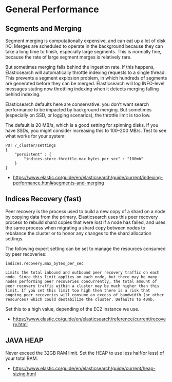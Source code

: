 # General Performance

## Segments and Merging
Segment merging is computationally expensive, and can eat up a lot of disk I/O. Merges are scheduled to operate in the background because they can take a long time to finish, especially large segments. This is normally fine, because the rate of large segment merges is relatively rare.

But sometimes merging falls behind the ingestion rate. If this happens, Elasticsearch will automatically throttle indexing requests to a single thread. This prevents a segment explosion problem, in which hundreds of segments are generated before they can be merged. Elasticsearch will log INFO-level messages stating now throttling indexing when it detects merging falling behind indexing.

Elasticsearch defaults here are conservative: you don’t want search performance to be impacted by background merging. But sometimes (especially on SSD, or logging scenarios), the throttle limit is too low.

The default is 20 MB/s, which is a good setting for spinning disks. If you have SSDs, you might consider increasing this to 100–200 MB/s. Test to see what works for your system:

```
PUT /_cluster/settings
{
    "persistent" : {
        "indices.store.throttle.max_bytes_per_sec" : "100mb"
    }
}
```

- https://www.elastic.co/guide/en/elasticsearch/guide/current/indexing-performance.html#segments-and-merging

## Indices Recovery (fast)

Peer recovery is the process used to build a new copy of a shard on a node by copying data from the primary. Elasticsearch uses this peer recovery process to rebuild shard copies that were lost if a node has failed, and uses the same process when migrating a shard copy between nodes to rebalance the cluster or to honor any changes to the shard allocation settings.

The following expert setting can be set to manage the resources consumed by peer recoveries:

```
indices.recovery.max_bytes_per_sec

Limits the total inbound and outbound peer recovery traffic on each node. Since this limit applies on each node, but there may be many nodes performing peer recoveries concurrently, the total amount of peer recovery traffic within a cluster may be much higher than this limit. If you set this limit too high then there is a risk that ongoing peer recoveries will consume an excess of bandwidth (or other resources) which could destabilize the cluster. Defaults to 40mb.
```

Set this to a high value, depending of the EC2 instance we use.

- https://www.elastic.co/guide/en/elasticsearch/reference/current/recovery.html


## JAVA HEAP

Never exceed the 32GB RAM limit. Set the HEAP to use less half(or less) of your total RAM.

- https://www.elastic.co/guide/en/elasticsearch/guide/current/heap-sizing.html